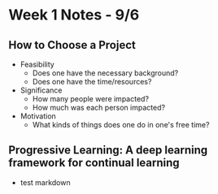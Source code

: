 # Week 1 Notes - 9/6

## How to Choose a Project
- Feasibility
  - Does one have the necessary background?
  - Does one have the time/resources?
- Significance
  - How many people were impacted?
  - How much was each person impacted?
- Motivation
  - What kinds of things does one do in one's free time?

## Progressive Learning: A deep learning framework for continual learning
- test markdown
